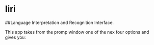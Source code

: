 # liri
##Language Interpretation and Recognition Interface.

This app takes from the promp window one of the nex four options and gives you:
